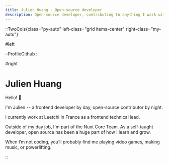 ```yaml
---
title: Julien Huang - Open-source developer
description: Open-source developer, contributing to anything I work with.
---
```


::TwoCols{class="py-auto" left-class="grid items-center" right-class="my-auto"}

#left

::ProfileGithub
::

#right

# Julien Huang

Hello! 👋

I'm Julien -- a frontend developer by day, open-source contributor by night.

I currently work at Leetchi in France as a frontend technical lead.

Outside of my day job, I'm part of the Nuxt Core Team. As a self-taught developer, open source has been a huge part of how I learn and grow.

When I’m not coding, you’ll probably find me playing video games, making music, or powerlifting.

::

